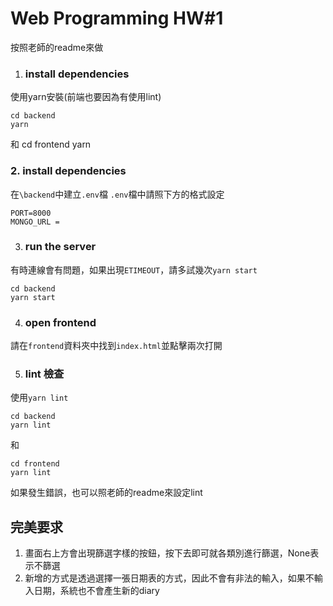 # Web Programming HW#1
按照老師的readme來做
1. ### install dependencies
使用yarn安裝(前端也要因為有使用lint)

    cd backend
    yarn
和
    cd frontend
    yarn
### 2. install dependencies
在`\backend`中建立`.env`檔
`.env`檔中請照下方的格式設定

    PORT=8000
    MONGO_URL = 
3. ### run the server
有時連線會有問題，如果出現`ETIMEOUT`，請多試幾次`yarn start`

    cd backend
    yarn start
4. ### open frontend
請在`frontend`資料夾中找到`index.html`並點擊兩次打開

5. ### lint 檢查
使用`yarn lint`

    cd backend
    yarn lint
和

    cd frontend
    yarn lint
如果發生錯誤，也可以照老師的readme來設定lint

## 完美要求
1. 畫面右上方會出現篩選字樣的按鈕，按下去即可就各類別進行篩選，None表示不篩選
2. 新增的方式是透過選擇一張日期表的方式，因此不會有非法的輸入，如果不輸入日期，系統也不會產生新的diary
